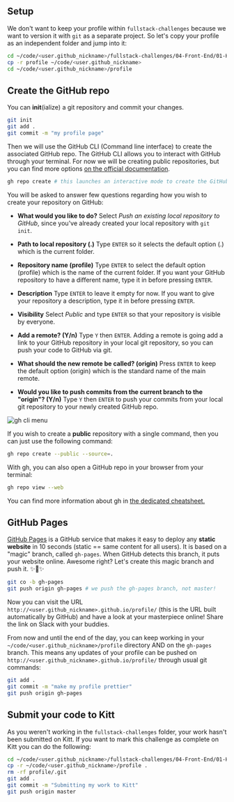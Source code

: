 ## Setup

We don't want to keep your profile within `fullstack-challenges` because we want to version it with `git` as a separate project. So let's copy your profile as an independent folder and jump into it:

```bash
cd ~/code/<user.github_nickname>/fullstack-challenges/04-Front-End/01-HTML-and-CSS/04-Responsive-profile
cp -r profile ~/code/<user.github_nickname>
cd ~/code/<user.github_nickname>/profile
```

## Create the GitHub repo

You can **init**(ialize) a git repository and commit your changes.

```bash
git init
git add .
git commit -m "my profile page"
```

Then we will use the GitHub CLI (Command line interface) to create the associated GitHub repo. The GitHub CLI allows you to interact with GitHub through your terminal. For now we will be creating public repositories, but you can find more options [on the official documentation](https://cli.github.com/manual/).

```bash
gh repo create # this launches an interactive mode to create the GitHub repo
```
You will be asked to answer few questions regarding how you wish to create your repository on GitHub:

- **What would you like to do?** Select _Push an existing local repository to GitHub_, since you've already created your local repository with `git init`.

- **Path to local repository (.)** Type `ENTER` so it selects the default option (.) which is the current folder.

- **Repository name (profile)** Type `ENTER` to select the default option (profile) which is the name of the current folder. If you want your GitHub repository to have a different name, type it in before pressing `ENTER`.

- **Description** Type `ENTER` to leave it empty for now. If you want to give your repository a description, type it in before pressing `ENTER`.

- **Visibility** Select _Public_ and type `ENTER` so that your repository is visible by everyone.

- **Add a remote? (Y/n)** Type `Y` then `ENTER`. Adding a remote is going add a link to your GitHub repository in your local git repository, so you can push your code to GitHub via git.
- **What should the new remote be called? (origin)** Press `ENTER` to keep the default option (origin) which is the standard name of the main remote.

- **Would you like to push commits from the current branch to the "origin"? (Y/n)** Type `Y` then `ENTER` to push your commits from your local git repository to your newly created GitHub repo.

![gh cli menu](https://github.com/lewagon/fullstack-images/blob/master/frontend/gh-repo-create.png?raw=true)

If you wish to create a **public** repository with a single command, then you can just use the following command:

```bash
gh repo create --public --source=.
```

With gh, you can also open a GitHub repo in your browser from your terminal:

```bash
gh repo view --web
```

You can find more information about gh in [the dedicated cheatsheet.](https://kitt.lewagon.com/knowledge/cheatsheets/gh_cli)

## GitHub Pages

[GitHub Pages](https://pages.github.com/) is a GitHub service that makes it easy to deploy any **static website** in 10 seconds (static == same content for all users). It is based on a "magic" branch, called `gh-pages`. When GitHub detects this branch, it puts your website online. Awesome right? Let's create this magic branch and push it. ✨🌿✨

```bash
git co -b gh-pages
git push origin gh-pages # we push the gh-pages branch, not master!
```

Now you can visit the URL `http://<user.github_nickname>.github.io/profile/` (this is the URL built automatically by GitHub) and have a look at your masterpiece online! Share the link on Slack with your buddies.

From now and until the end of the day, you can keep working in your `~/code/<user.github_nickname>/profile` directory AND on the `gh-pages` branch. This means any updates of your profile can be pushed on `http://<user.github_nickname>.github.io/profile/` through usual git commands:

```bash
git add .
git commit -m "make my profile prettier"
git push origin gh-pages
```

## Submit your code to Kitt

As you weren't working in the `fullstack-challenges` folder, your work hasn't been submitted on Kitt. If you want to mark this challenge as complete on Kitt you can do the following:

```bash
cd ~/code/<user.github_nickname>/fullstack-challenges/04-Front-End/01-HTML-and-CSS/05-Push-on-Github-Pages
cp -r ~/code/<user.github_nickname>/profile .
rm -rf profile/.git
git add .
git commit -m "Submitting my work to Kitt"
git push origin master
```
